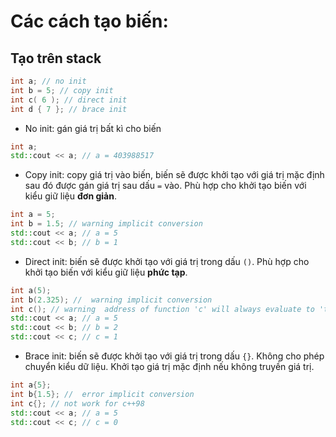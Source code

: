 # Các cách tạo biến:

## Tạo trên stack

```cpp
int a; // no init
int b = 5; // copy init
int c( 6 ); // direct init
int d { 7 }; // brace init
```
- No init: gán giá trị bất kì cho biến

```cpp
int a;
std::cout << a; // a = 403988517

```

- Copy init: copy giá trị vào biến, biến sẽ được khởi tạo với giá trị mặc định sau đó được gán giá trị sau dấu `=` vào.
Phù hợp cho khởi tạo biến với kiểu giữ liệu **đơn giản**.

```cpp
int a = 5;
int b = 1.5; // warning implicit conversion
std::cout << a; // a = 5
std::cout << b; // b = 1
```

- Direct init: biến sẽ được khởi tạo với giá trị trong dấu `()`.
Phù hợp cho khởi tạo biến với kiểu giữ liệu **phức tạp**.

```cpp
int a(5);
int b(2.325); //  warning implicit conversion
int c(); // warning  address of function 'c' will always evaluate to 'true'
std::cout << a; // a = 5
std::cout << b; // b = 2
std::cout << c; // c = 1
```

- Brace init: biến sẽ được khởi tạo với giá trị trong dấu `{}`.
Không cho phép chuyển kiểu dữ liệu.
Khởi tạo giá trị mặc định nếu không truyền giá trị.

```cpp
int a{5};
int b{1.5}; //  error implicit conversion
int c{}; // not work for c++98
std::cout << a; // a = 5
std::cout << c; // c = 0
```

